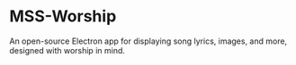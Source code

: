 # MSS-Worship
An open-source Electron app for displaying song lyrics, images, and more, designed with worship in mind.
